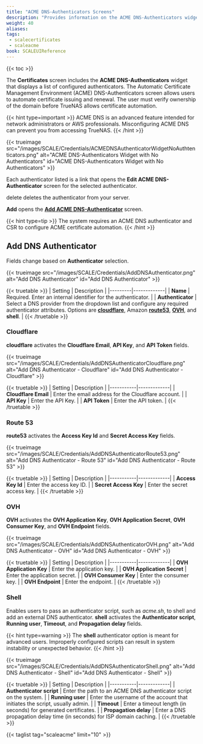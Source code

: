 ```yaml
---
title: "ACME DNS-Authenticators Screens"
description: "Provides information on the ACME DNS-Authenticators widget and settings."
weight: 40
aliases: 
tags:
 - scalecertificates
 - scaleacme
book: SCALEUIReference
---
```


{{< toc >}}

The **Certificates** screen includes the **ACME DNS-Authenticators** widget that displays a list of configured authenticators.
The Automatic Certificate Management Environment (ACME) DNS-Authenticators screen allows users to automate certificate issuing and renewal. The user must verify ownership of the domain before TrueNAS allows certificate automation.

{{< hint type=important >}}
ACME DNS is an advanced feature intended for network administrators or AWS professionals. Misconfiguring ACME DNS can prevent you from accessing TrueNAS.
{{< /hint >}}

{{< trueimage src="/images/SCALE/Credentials/ACMEDNSAuthenticatorWidgetNoAuthtenticators.png" alt="ACME DNS-Authenticators Widget with No Authenticators" id="ACME DNS-Authenticators Widget with No Authenticators" >}}

Each authenticator listed is a link that opens the **Edit ACME DNS-Authenticator** screen for the selected authenticator.

<span class="material-icons">delete</span> deletes the authenticator from your server.

**Add** opens the **[Add ACME DNS-Authenticator](#add-dns-authenticator)** screen.

{{< hint type=tip >}}
The system requires an ACME DNS authenticator and CSR to configure ACME certificate automation.
{{< /hint >}}

## Add DNS Authenticator
Fields change based on **Authenticator** selection.

{{< trueimage src="/images/SCALE/Credentials/AddDNSAuthenticator.png" alt="Add DNS Authenticator" id="Add DNS Authenticator" >}}

{{< truetable >}}
| Setting | Description |
|---------|-------------|
| **Name** | Required. Enter an internal identifier for the authenticator. |
| **Authenticator** | Select a DNS provider from the dropdown list and configure any required authenticator attributes. Options are **[cloudflare](https://www.cloudflare.com)**, Amazon **[route53](https://aws.amazon.com/route53/)**, [**OVH**](https://www.ovhcloud.com/en/domains/), and **shell**. |
{{< /truetable >}}

### Cloudflare

**cloudflare** activates the **Cloudflare Email**, **API Key**, and **API Token** fields.

{{< trueimage src="/images/SCALE/Credentials/AddDNSAuthenticatorCloudflare.png" alt="Add DNS Authenticator - Cloudflare" id="Add DNS Authenticator - Cloudflare" >}}

{{< truetable >}}
| Setting | Description |
|-----------|-------------|
| **Cloudflare Email** | Enter the email address for the Cloudflare account. |
| **API Key** | Enter the API Key. |
| **API Token** | Enter the API token. |
{{< /truetable >}}

### Route 53

**route53** activates the **Access Key Id** and **Secret Access Key** fields.

{{< trueimage src="/images/SCALE/Credentials/AddDNSAuthenticatorRoute53.png" alt="Add DNS Authenticator - Route 53" id="Add DNS Authenticator - Route 53" >}}

{{< truetable >}}
| Setting | Description |
|-----------|-------------|
| **Access Key Id** | Enter the access key ID. |
| **Secret Access Key** | Enter the secret access key. |
{{< /truetable >}}

### OVH

**OVH** activates the **OVH Application Key**, **OVH Application Secret**, **OVH Consumer Key**, and **OVH Endpoint** fields.

{{< trueimage src="/images/SCALE/Credentials/AddDNSAuthenticatorOVH.png" alt="Add DNS Authenticator - OVH" id="Add DNS Authenticator - OVH" >}}

{{< truetable >}}
| Setting | Description |
|-----------|-------------|
| **OVH Application Key** | Enter the application key. |
| **OVH Application Secret** | Enter the application secret. |
| **OVH Consumer Key** | Enter the consumer key. |
| **OVH Endpoint** | Enter the endpoint. |
{{< /truetable >}}

### Shell

Enables users to pass an authenticator script, such as *acme.sh*, to shell and add an external DNS authenticator. **shell** activates the **Authenticator script**, **Running user**, **Timeout**, and **Propagation delay** fields.

{{< hint type=warning >}}
The **shell** authenticator option is meant for advanced users. Improperly configured scripts can result in system instability or unexpected behavior.
{{< /hint >}}

{{< trueimage src="/images/SCALE/Credentials/AddDNSAuthenticatorShell.png" alt="Add DNS Authenticator - Shell" id="Add DNS Authenticator - Shell" >}}

{{< truetable >}}
| Setting | Description |
|-----------|-------------|
| **Authenticator script** | Enter the path to an ACME DNS authenticator script on the system. |
| **Running user** | Enter the username of the account that initiates the script, usually admin. |
| **Timeout** | Enter a timeout length (in seconds) for generated certificates. |
| **Propagation delay** | Enter a DNS propagation delay time (in seconds) for ISP domain caching. |
{{< /truetable >}}

{{< taglist tag="scaleacme" limit="10" >}}
